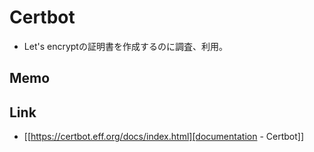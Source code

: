 # Certbot
- Let's encryptの証明書を作成するのに調査、利用。

## Memo

## Link
- [[https://certbot.eff.org/docs/index.html][documentation - Certbot]]
